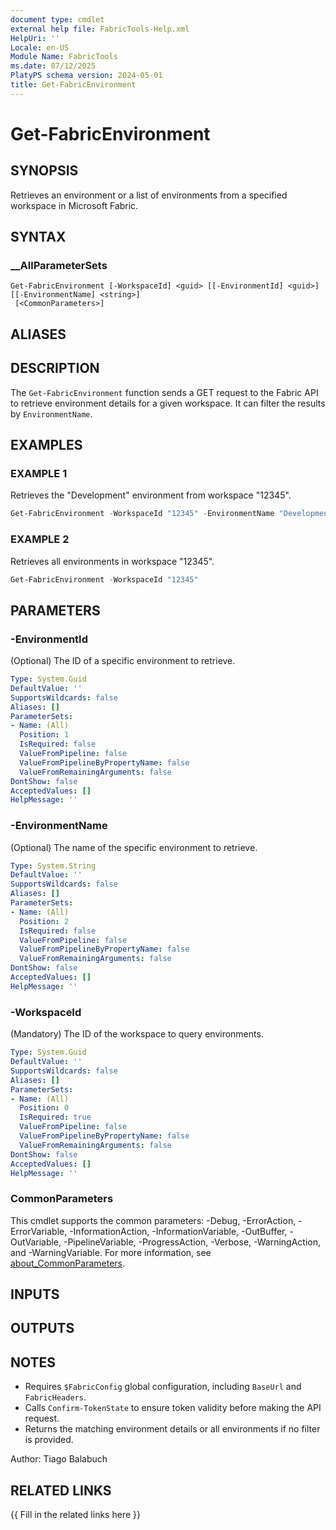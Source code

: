 ```yaml
---
document type: cmdlet
external help file: FabricTools-Help.xml
HelpUri: ''
Locale: en-US
Module Name: FabricTools
ms.date: 07/12/2025
PlatyPS schema version: 2024-05-01
title: Get-FabricEnvironment
---
```


# Get-FabricEnvironment

## SYNOPSIS

Retrieves an environment or a list of environments from a specified workspace in Microsoft Fabric.

## SYNTAX

### __AllParameterSets

```
Get-FabricEnvironment [-WorkspaceId] <guid> [[-EnvironmentId] <guid>] [[-EnvironmentName] <string>]
 [<CommonParameters>]
```

## ALIASES

## DESCRIPTION

The `Get-FabricEnvironment` function sends a GET request to the Fabric API to retrieve environment details for a given workspace.
It can filter the results by `EnvironmentName`.

## EXAMPLES

### EXAMPLE 1

Retrieves the "Development" environment from workspace "12345".

```powershell
Get-FabricEnvironment -WorkspaceId "12345" -EnvironmentName "Development"
```

### EXAMPLE 2

Retrieves all environments in workspace "12345".

```powershell
Get-FabricEnvironment -WorkspaceId "12345"
```

## PARAMETERS

### -EnvironmentId

(Optional) The ID of a specific environment to retrieve.

```yaml
Type: System.Guid
DefaultValue: ''
SupportsWildcards: false
Aliases: []
ParameterSets:
- Name: (All)
  Position: 1
  IsRequired: false
  ValueFromPipeline: false
  ValueFromPipelineByPropertyName: false
  ValueFromRemainingArguments: false
DontShow: false
AcceptedValues: []
HelpMessage: ''
```

### -EnvironmentName

(Optional) The name of the specific environment to retrieve.

```yaml
Type: System.String
DefaultValue: ''
SupportsWildcards: false
Aliases: []
ParameterSets:
- Name: (All)
  Position: 2
  IsRequired: false
  ValueFromPipeline: false
  ValueFromPipelineByPropertyName: false
  ValueFromRemainingArguments: false
DontShow: false
AcceptedValues: []
HelpMessage: ''
```

### -WorkspaceId

(Mandatory) The ID of the workspace to query environments.

```yaml
Type: System.Guid
DefaultValue: ''
SupportsWildcards: false
Aliases: []
ParameterSets:
- Name: (All)
  Position: 0
  IsRequired: true
  ValueFromPipeline: false
  ValueFromPipelineByPropertyName: false
  ValueFromRemainingArguments: false
DontShow: false
AcceptedValues: []
HelpMessage: ''
```

### CommonParameters

This cmdlet supports the common parameters: -Debug, -ErrorAction, -ErrorVariable,
-InformationAction, -InformationVariable, -OutBuffer, -OutVariable, -PipelineVariable,
-ProgressAction, -Verbose, -WarningAction, and -WarningVariable. For more information, see
[about_CommonParameters](https://go.microsoft.com/fwlink/?LinkID=113216).

## INPUTS

## OUTPUTS

## NOTES

- Requires `$FabricConfig` global configuration, including `BaseUrl` and `FabricHeaders`.
- Calls `Confirm-TokenState` to ensure token validity before making the API request.
- Returns the matching environment details or all environments if no filter is provided.

Author: Tiago Balabuch

## RELATED LINKS

{{ Fill in the related links here }}

